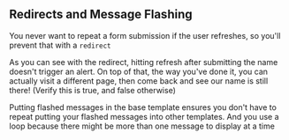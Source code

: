 
Redirects and Message Flashing
----------

You never want to repeat a form submission if the user refreshes, so you'll prevent that with a `redirect`

As you can see with the redirect, hitting refresh after submitting the name doesn't trigger an alert. On top of that, the way you've done it, you can actually visit a different page, then come back and see our name is still there! (Verify this is true, and false otherwise)

Putting flashed messages in the base template ensures you don't have to repeat putting your flashed messages into other templates. And you use a loop because there might be more than one message to display at a time